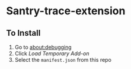 # Santry-trace-extension

## To Install
1. Go to [about:debugging](about:debugging#/runtime/this-firefox)
2. Click *Load Temporary Add-on*
3. Select the `manifest.json` from this repo
